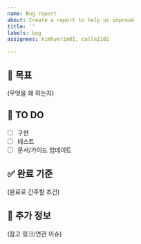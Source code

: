 ```yaml
---
name: Bug report
about: Create a report to help us improve
title: ''
labels: bug
assignees: kimhyerim01, calla1102

---
```


## 🎯 목표
(무엇을 왜 하는지)

## 🚩 TO DO
- [ ] 구현
- [ ] 테스트
- [ ] 문서/가이드 업데이트

## ✅ 완료 기준
(완료로 간주할 조건)

## 📝 추가 정보
(참고 링크/연관 이슈)
